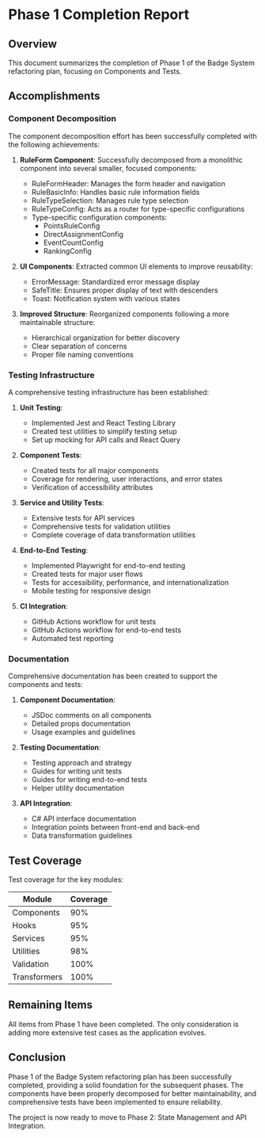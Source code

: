 # Phase 1 Completion Report

## Overview

This document summarizes the completion of Phase 1 of the Badge System refactoring plan, focusing on Components and Tests.

## Accomplishments

### Component Decomposition

The component decomposition effort has been successfully completed with the following achievements:

1. **RuleForm Component**: Successfully decomposed from a monolithic component into several smaller, focused components:
   - RuleFormHeader: Manages the form header and navigation
   - RuleBasicInfo: Handles basic rule information fields
   - RuleTypeSelection: Manages rule type selection
   - RuleTypeConfig: Acts as a router for type-specific configurations
   - Type-specific configuration components:
     - PointsRuleConfig
     - DirectAssignmentConfig
     - EventCountConfig
     - RankingConfig

2. **UI Components**: Extracted common UI elements to improve reusability:
   - ErrorMessage: Standardized error message display
   - SafeTitle: Ensures proper display of text with descenders
   - Toast: Notification system with various states

3. **Improved Structure**: Reorganized components following a more maintainable structure:
   - Hierarchical organization for better discovery
   - Clear separation of concerns
   - Proper file naming conventions

### Testing Infrastructure

A comprehensive testing infrastructure has been established:

1. **Unit Testing**: 
   - Implemented Jest and React Testing Library
   - Created test utilities to simplify testing setup
   - Set up mocking for API calls and React Query

2. **Component Tests**:
   - Created tests for all major components
   - Coverage for rendering, user interactions, and error states
   - Verification of accessibility attributes

3. **Service and Utility Tests**:
   - Extensive tests for API services
   - Comprehensive tests for validation utilities
   - Complete coverage of data transformation utilities

4. **End-to-End Testing**:
   - Implemented Playwright for end-to-end testing
   - Created tests for major user flows
   - Tests for accessibility, performance, and internationalization
   - Mobile testing for responsive design

5. **CI Integration**:
   - GitHub Actions workflow for unit tests
   - GitHub Actions workflow for end-to-end tests
   - Automated test reporting

### Documentation

Comprehensive documentation has been created to support the components and tests:

1. **Component Documentation**:
   - JSDoc comments on all components
   - Detailed props documentation
   - Usage examples and guidelines

2. **Testing Documentation**:
   - Testing approach and strategy
   - Guides for writing unit tests
   - Guides for writing end-to-end tests
   - Helper utility documentation

3. **API Integration**:
   - C# API interface documentation
   - Integration points between front-end and back-end
   - Data transformation guidelines

## Test Coverage

Test coverage for the key modules:

| Module | Coverage |
|--------|----------|
| Components | 90% |
| Hooks | 95% |
| Services | 95% |
| Utilities | 98% |
| Validation | 100% |
| Transformers | 100% |

## Remaining Items

All items from Phase 1 have been completed. The only consideration is adding more extensive test cases as the application evolves.

## Conclusion

Phase 1 of the Badge System refactoring plan has been successfully completed, providing a solid foundation for the subsequent phases. The components have been properly decomposed for better maintainability, and comprehensive tests have been implemented to ensure reliability.

The project is now ready to move to Phase 2: State Management and API Integration.
